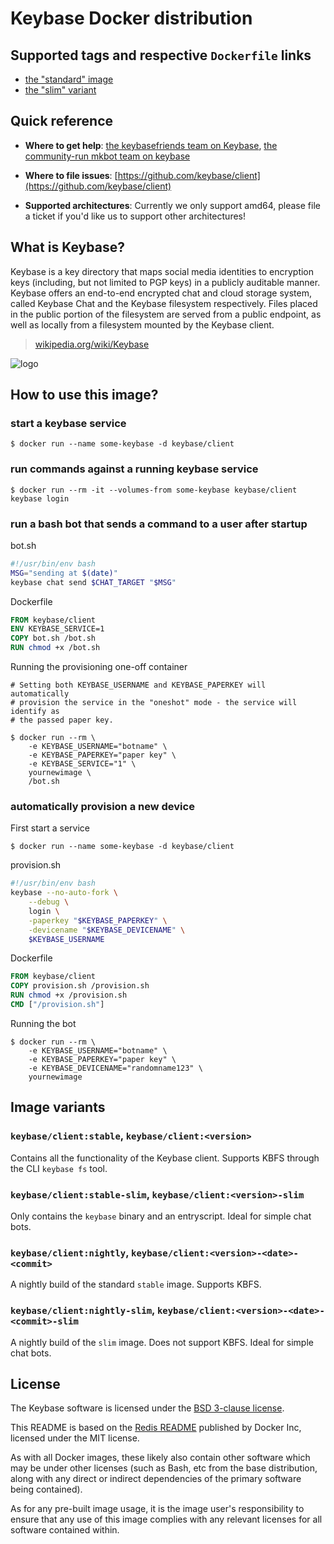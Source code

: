 # Keybase Docker distribution

## Supported tags and respective `Dockerfile` links

- [the "standard" image](https://github.com/keybase/client/blob/master/packaging/linux/docker/standard/Dockerfile)
- [the "slim" variant](https://github.com/keybase/client/blob/master/packaging/linux/docker/slim/Dockerfile)

## Quick reference

- **Where to get help**:
  [the keybasefriends team on Keybase](https://keybase.io/team/keybasefriends), [the community-run mkbot team on keybase](https://keybase.io/team/mkbot)

- **Where to file issues**:
  [https://github.com/keybase/client](https://github.com/keybase/client)

- **Supported architectures**:
  Currently we only support amd64, please file a ticket if you'd like us to
  support other architectures!

## What is Keybase?

Keybase is a key directory that maps social media identities to encryption keys
(including, but not limited to PGP keys) in a publicly auditable manner.
Keybase offers an end-to-end encrypted chat and cloud storage system,
called Keybase Chat and the Keybase filesystem respectively. Files placed in
the public portion of the filesystem are served from a public endpoint, as well
as locally from a filesystem mounted by the Keybase client.

> [wikipedia.org/wiki/Keybase](https://en.wikipedia.org/wiki/Keybase)

![logo](https://keybase.io/images/icons/icon-keybase-logo-64@2x.png)

## How to use this image?

### start a keybase service

```console
$ docker run --name some-keybase -d keybase/client
```

### run commands against a running keybase service

```console
$ docker run --rm -it --volumes-from some-keybase keybase/client keybase login
```

### run a bash bot that sends a command to a user after startup

bot.sh
```bash
#!/usr/bin/env bash
MSG="sending at $(date)"
keybase chat send $CHAT_TARGET "$MSG"
```

Dockerfile
```dockerfile
FROM keybase/client
ENV KEYBASE_SERVICE=1
COPY bot.sh /bot.sh
RUN chmod +x /bot.sh
```

Running the provisioning one-off container
```console
# Setting both KEYBASE_USERNAME and KEYBASE_PAPERKEY will automatically
# provision the service in the "oneshot" mode - the service will identify as
# the passed paper key.

$ docker run --rm \
    -e KEYBASE_USERNAME="botname" \
    -e KEYBASE_PAPERKEY="paper key" \
    -e KEYBASE_SERVICE="1" \
    yournewimage \
    /bot.sh
```

### automatically provision a new device

First start a service
```console
$ docker run --name some-keybase -d keybase/client
```

provision.sh
```bash
#!/usr/bin/env bash
keybase --no-auto-fork \
    --debug \
    login \
    -paperkey "$KEYBASE_PAPERKEY" \
    -devicename "$KEYBASE_DEVICENAME" \
    $KEYBASE_USERNAME
```

Dockerfile
```dockerfile
FROM keybase/client
COPY provision.sh /provision.sh
RUN chmod +x /provision.sh
CMD ["/provision.sh"]
```

Running the bot
```console
$ docker run --rm \
    -e KEYBASE_USERNAME="botname" \
    -e KEYBASE_PAPERKEY="paper key" \
    -e KEYBASE_DEVICENAME="randomname123" \
    yournewimage
```

## Image variants

### `keybase/client:stable`, `keybase/client:<version>`

Contains all the functionality of the Keybase client. Supports KBFS through the
CLI `keybase fs` tool.

### `keybase/client:stable-slim`, `keybase/client:<version>-slim`

Only contains the `keybase` binary and an entryscript. Ideal for simple
chat bots.

### `keybase/client:nightly`, `keybase/client:<version>-<date>-<commit>`

A nightly build of the standard `stable` image. Supports KBFS.

### `keybase/client:nightly-slim`, `keybase/client:<version>-<date>-<commit>-slim`

A nightly build of the `slim` image. Does not support KBFS. Ideal for simple
chat bots.

## License

The Keybase software is licensed under the [BSD 3-clause license](https://github.com/keybase/client/blob/master/LICENSE).

This README is based on the [Redis README](https://raw.githubusercontent.com/docker-library/docs/master/redis/README.md)
published by Docker Inc, licensed under the MIT license.

As with all Docker images, these likely also contain other software which may
be under other licenses (such as Bash, etc from the base distribution, along
with any direct or indirect dependencies of the primary software being
contained).

As for any pre-built image usage, it is the image user's responsibility to
ensure that any use of this image complies with any relevant licenses for all
software contained within.
